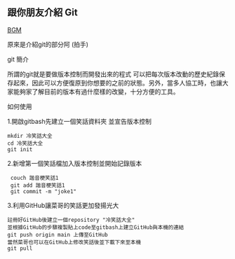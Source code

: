 ## 跟你朋友介紹 Git
[BGM](https://www.youtube.com/watch?v=q1bIr3pR3Jw) 

原來是介紹git的部分阿 (拍手)

git 簡介

所謂的git就是要做版本控制而開發出來的程式
可以把每次版本改動的歷史紀錄保存起來，因此可以方便復原到你想要的之前的狀態。另外，當多人協工時，也讓大家能夠家了解目前的版本有過什麼樣的改變，十分方便的工具。

如何使用

1.開啟gitbash先建立一個笑話資料夾 並宣告版本控制

```
mkdir 冷笑話大全
cd 冷笑話大全
git init
```

2.新增第一個笑話檔加入版本控制並開始記錄版本

```
 couch 諧音梗笑話1
 git add 諧音梗笑話1
 git commit -m "joke1"
```
3.利用GitHub讓菜哥的笑話更加發揚光大
```
註冊好GitHub後建立一個repository "冷笑話大全"
並根據GitHub的步驟複製貼上code至gitbash上建立GitHub與本機的連結
git push origin main 上傳至GitHub
當然菜哥也可以在GitHub上修改笑話後並下載下來至本機
git pull
```